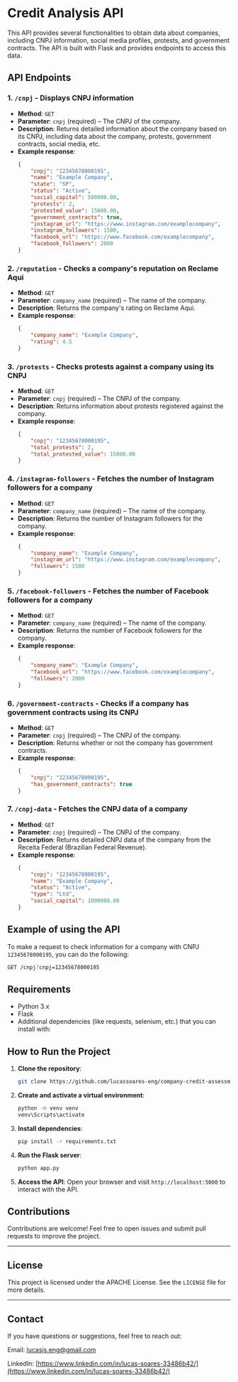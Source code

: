 # Credit Analysis API

This API provides several functionalities to obtain data about companies, including CNPJ information, social media profiles, protests, and government contracts. The API is built with Flask and provides endpoints to access this data.

## API Endpoints

### 1. **`/cnpj`** - Displays CNPJ information
- **Method**: `GET`
- **Parameter**: `cnpj` (required) – The CNPJ of the company.
- **Description**: Returns detailed information about the company based on its CNPJ, including data about the company, protests, government contracts, social media, etc.
- **Example response**:
    ```json
    {
        "cnpj": "12345678000195",
        "name": "Example Company",
        "state": "SP",
        "status": "Active",
        "social_capital": 500000.00,
        "protests": 2,
        "protested_value": 15000.00,
        "government_contracts": true,
        "instagram_url": "https://www.instagram.com/examplecompany",
        "instagram_followers": 1500,
        "facebook_url": "https://www.facebook.com/examplecompany",
        "facebook_followers": 2000
    }
    ```

### 2. **`/reputation`** - Checks a company's reputation on Reclame Aqui
- **Method**: `GET`
- **Parameter**: `company_name` (required) – The name of the company.
- **Description**: Returns the company's rating on Reclame Aqui.
- **Example response**:
    ```json
    {
        "company_name": "Example Company",
        "rating": 4.5
    }
    ```

### 3. **`/protests`** - Checks protests against a company using its CNPJ
- **Method**: `GET`
- **Parameter**: `cnpj` (required) – The CNPJ of the company.
- **Description**: Returns information about protests registered against the company.
- **Example response**:
    ```json
    {
        "cnpj": "12345678000195",
        "total_protests": 2,
        "total_protested_value": 15000.00
    }
    ```

### 4. **`/instagram-followers`** - Fetches the number of Instagram followers for a company
- **Method**: `GET`
- **Parameter**: `company_name` (required) – The name of the company.
- **Description**: Returns the number of Instagram followers for the company.
- **Example response**:
    ```json
    {
        "company_name": "Example Company",
        "instagram_url": "https://www.instagram.com/examplecompany",
        "followers": 1500
    }
    ```

### 5. **`/facebook-followers`** - Fetches the number of Facebook followers for a company
- **Method**: `GET`
- **Parameter**: `company_name` (required) – The name of the company.
- **Description**: Returns the number of Facebook followers for the company.
- **Example response**:
    ```json
    {
        "company_name": "Example Company",
        "facebook_url": "https://www.facebook.com/examplecompany",
        "followers": 2000
    }
    ```

### 6. **`/government-contracts`** - Checks if a company has government contracts using its CNPJ
- **Method**: `GET`
- **Parameter**: `cnpj` (required) – The CNPJ of the company.
- **Description**: Returns whether or not the company has government contracts.
- **Example response**:
    ```json
    {
        "cnpj": "12345678000195",
        "has_government_contracts": true
    }
    ```

### 7. **`/cnpj-data`** - Fetches the CNPJ data of a company
- **Method**: `GET`
- **Parameter**: `cnpj` (required) – The CNPJ of the company.
- **Description**: Returns detailed CNPJ data of the company from the Receita Federal (Brazilian Federal Revenue).
- **Example response**:
    ```json
    {
        "cnpj": "12345678000195",
        "name": "Example Company",
        "status": "Active",
        "type": "Ltd",
        "social_capital": 1000000.00
    }
    ```

## Example of using the API

To make a request to check information for a company with CNPJ `12345678000195`, you can do the following:

```bash
GET /cnpj?cnpj=12345678000195
```

## Requirements

- Python 3.x
- Flask
- Additional dependencies (like requests, selenium, etc.) that you can install with:

## How to Run the Project

1. **Clone the repository**:
    ```bash
    git clone https://github.com/lucassoares-eng/company-credit-assessment
    ```

2. **Create and activate a virtual environment**:
    ```bash
    python -m venv venv
    venv\Scripts\activate
    ```

3. **Install dependencies**:
    ```bash
    pip install -r requirements.txt
    ```

4. **Run the Flask server**:
    ```bash
    python app.py
    ```

5. **Access the API**:
    Open your browser and visit `http://localhost:5000` to interact with the API.

## **Contributions**

Contributions are welcome! Feel free to open issues and submit pull requests to improve the project.

---

## **License**

This project is licensed under the APACHE License. See the `LICENSE` file for more details.

---

## **Contact**

If you have questions or suggestions, feel free to reach out:

Email: lucasjs.eng@gmail.com

LinkedIn: [https://www.linkedin.com/in/lucas-soares-33486b42/](https://www.linkedin.com/in/lucas-soares-33486b42/)
